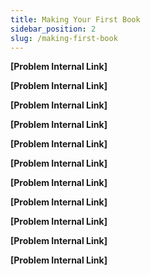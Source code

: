 ```yaml
---
title: Making Your First Book
sidebar_position: 2
slug: /making-first-book
---
```




**[Problem Internal Link]**


**[Problem Internal Link]**


**[Problem Internal Link]**


**[Problem Internal Link]**


**[Problem Internal Link]**


**[Problem Internal Link]**


**[Problem Internal Link]**


**[Problem Internal Link]**


**[Problem Internal Link]**


**[Problem Internal Link]**


**[Problem Internal Link]**

